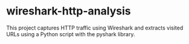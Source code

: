 # wireshark-http-analysis
This project captures HTTP traffic using Wireshark and extracts visited URLs using a Python script with the pyshark library.
